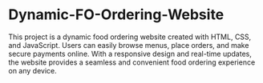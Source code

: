 # Dynamic-FO-Ordering-Website
This project is a dynamic food ordering website created with HTML, CSS, and JavaScript. Users can easily browse menus, place orders, and make secure payments online. With a responsive design and real-time updates, the website provides a seamless and convenient food ordering experience on any device.
